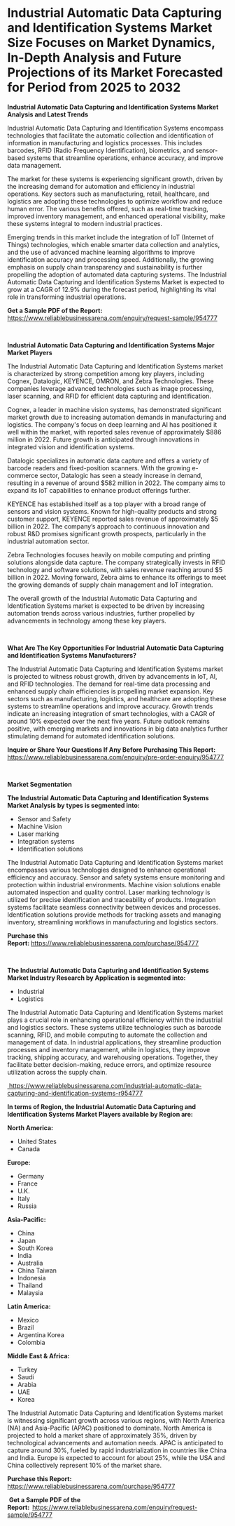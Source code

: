 <p><h1>Industrial Automatic Data Capturing and Identification Systems Market Size Focuses on Market Dynamics, In-Depth Analysis and Future Projections of its Market Forecasted for Period from 2025 to 2032</h1></p><p><strong>Industrial Automatic Data Capturing and Identification Systems Market Analysis and Latest Trends</strong></p>
<p><p>Industrial Automatic Data Capturing and Identification Systems encompass technologies that facilitate the automatic collection and identification of information in manufacturing and logistics processes. This includes barcodes, RFID (Radio Frequency Identification), biometrics, and sensor-based systems that streamline operations, enhance accuracy, and improve data management.</p><p>The market for these systems is experiencing significant growth, driven by the increasing demand for automation and efficiency in industrial operations. Key sectors such as manufacturing, retail, healthcare, and logistics are adopting these technologies to optimize workflow and reduce human error. The various benefits offered, such as real-time tracking, improved inventory management, and enhanced operational visibility, make these systems integral to modern industrial practices.</p><p>Emerging trends in this market include the integration of IoT (Internet of Things) technologies, which enable smarter data collection and analytics, and the use of advanced machine learning algorithms to improve identification accuracy and processing speed. Additionally, the growing emphasis on supply chain transparency and sustainability is further propelling the adoption of automated data capturing systems. The Industrial Automatic Data Capturing and Identification Systems Market is expected to grow at a CAGR of 12.9% during the forecast period, highlighting its vital role in transforming industrial operations.</p></p>
<p><strong>Get a Sample PDF of the Report:&nbsp;</strong> <a href="https://www.reliablebusinessarena.com/enquiry/request-sample/954777?utm_campaign=3579&utm_medium=2&utm_source=Github&utm_content=ia&utm_term=18042025&utm_id=industrial-automatic-data-capturing-and-identification-systems">https://www.reliablebusinessarena.com/enquiry/request-sample/954777</a></p>
<p>&nbsp;</p>
<p><strong>Industrial Automatic Data Capturing and Identification Systems Major Market Players</strong></p>
<p><p>The Industrial Automatic Data Capturing and Identification Systems market is characterized by strong competition among key players, including Cognex, Datalogic, KEYENCE, OMRON, and Zebra Technologies. These companies leverage advanced technologies such as image processing, laser scanning, and RFID for efficient data capturing and identification.</p><p>Cognex, a leader in machine vision systems, has demonstrated significant market growth due to increasing automation demands in manufacturing and logistics. The company's focus on deep learning and AI has positioned it well within the market, with reported sales revenue of approximately $886 million in 2022. Future growth is anticipated through innovations in integrated vision and identification systems.</p><p>Datalogic specializes in automatic data capture and offers a variety of barcode readers and fixed-position scanners. With the growing e-commerce sector, Datalogic has seen a steady increase in demand, resulting in a revenue of around $582 million in 2022. The company aims to expand its IoT capabilities to enhance product offerings further.</p><p>KEYENCE has established itself as a top player with a broad range of sensors and vision systems. Known for high-quality products and strong customer support, KEYENCE reported sales revenue of approximately $5 billion in 2022. The company’s approach to continuous innovation and robust R&D promises significant growth prospects, particularly in the industrial automation sector.</p><p>Zebra Technologies focuses heavily on mobile computing and printing solutions alongside data capture. The company strategically invests in RFID technology and software solutions, with sales revenue reaching around $5 billion in 2022. Moving forward, Zebra aims to enhance its offerings to meet the growing demands of supply chain management and IoT integration.</p><p>The overall growth of the Industrial Automatic Data Capturing and Identification Systems market is expected to be driven by increasing automation trends across various industries, further propelled by advancements in technology among these key players.</p></p>
<p>&nbsp;</p>
<p><strong>What Are The Key Opportunities For Industrial Automatic Data Capturing and Identification Systems Manufacturers?</strong></p>
<p><p>The Industrial Automatic Data Capturing and Identification Systems market is projected to witness robust growth, driven by advancements in IoT, AI, and RFID technologies. The demand for real-time data processing and enhanced supply chain efficiencies is propelling market expansion. Key sectors such as manufacturing, logistics, and healthcare are adopting these systems to streamline operations and improve accuracy. Growth trends indicate an increasing integration of smart technologies, with a CAGR of around 10% expected over the next five years. Future outlook remains positive, with emerging markets and innovations in big data analytics further stimulating demand for automated identification solutions.</p></p>
<p><strong>Inquire or Share Your Questions If Any Before Purchasing This Report:</strong> <a href="https://www.reliablebusinessarena.com/enquiry/pre-order-enquiry/954777?utm_campaign=3579&utm_medium=2&utm_source=Github&utm_content=ia&utm_term=18042025&utm_id=industrial-automatic-data-capturing-and-identification-systems">https://www.reliablebusinessarena.com/enquiry/pre-order-enquiry/954777</a></p>
<p>&nbsp;</p>
<p><strong>Market Segmentation</strong></p>
<p><strong>The Industrial Automatic Data Capturing and Identification Systems Market Analysis by types is segmented into:</strong></p>
<p><ul><li>Sensor and Safety</li><li>Machine Vision</li><li>Laser marking</li><li>Integration systems</li><li>Identification solutions</li></ul></p>
<p><p>The Industrial Automatic Data Capturing and Identification Systems market encompasses various technologies designed to enhance operational efficiency and accuracy. Sensor and safety systems ensure monitoring and protection within industrial environments. Machine vision solutions enable automated inspection and quality control. Laser marking technology is utilized for precise identification and traceability of products. Integration systems facilitate seamless connectivity between devices and processes. Identification solutions provide methods for tracking assets and managing inventory, streamlining workflows in manufacturing and logistics sectors.</p></p>
<p><strong>Purchase this Report:&nbsp;</strong><a href="https://www.reliablebusinessarena.com/purchase/954777?utm_campaign=3579&utm_medium=2&utm_source=Github&utm_content=ia&utm_term=18042025&utm_id=industrial-automatic-data-capturing-and-identification-systems">https://www.reliablebusinessarena.com/purchase/954777</a></p>
<p>&nbsp;</p>
<p><strong>The Industrial Automatic Data Capturing and Identification Systems Market Industry Research by Application is segmented into:</strong></p>
<p><ul><li>Industrial</li><li>Logistics</li></ul></p>
<p><p>The Industrial Automatic Data Capturing and Identification Systems market plays a crucial role in enhancing operational efficiency within the industrial and logistics sectors. These systems utilize technologies such as barcode scanning, RFID, and mobile computing to automate the collection and management of data. In industrial applications, they streamline production processes and inventory management, while in logistics, they improve tracking, shipping accuracy, and warehousing operations. Together, they facilitate better decision-making, reduce errors, and optimize resource utilization across the supply chain.</p></p>
<p><a href="https://www.reliablebusinessarena.com/industrial-automatic-data-capturing-and-identification-systems-r954777?utm_campaign=3579&utm_medium=2&utm_source=Github&utm_content=ia&utm_term=18042025&utm_id=industrial-automatic-data-capturing-and-identification-systems">&nbsp;https://www.reliablebusinessarena.com/industrial-automatic-data-capturing-and-identification-systems-r954777</a></p>
<p><strong>In terms of Region, the Industrial Automatic Data Capturing and Identification Systems Market Players available by Region are:</strong></p>
<p>
    <p> <strong> North America: </strong>
        <ul>
            <li>United States</li>
            <li>Canada</li>
        </ul>
        </p> 
    <p> <strong> Europe: </strong>
        <ul>
            <li>Germany</li>
            <li>France</li>
            <li>U.K.</li>
            <li>Italy</li>
            <li>Russia</li>
        </ul>
        </p> 
    <p> <strong> Asia-Pacific: </strong>
        <ul>
            <li>China</li>
            <li>Japan</li>
            <li>South Korea</li>
            <li>India</li>
            <li>Australia</li>
            <li>China Taiwan</li>
            <li>Indonesia</li>
            <li>Thailand</li>
            <li>Malaysia</li>
        </ul>
        </p> 
    <p> <strong> Latin America: </strong>
        <ul>
            <li>Mexico</li>
            <li>Brazil</li>
            <li>Argentina Korea</li>
            <li>Colombia</li>
        </ul>
        </p> 
    <p> <strong> Middle East & Africa: </strong>
        <ul>
            <li>Turkey</li>
            <li>Saudi</li>
            <li>Arabia</li>
            <li>UAE</li>
            <li>Korea</li>
        </ul>
    </p>
    </p>
<p><p>The Industrial Automatic Data Capturing and Identification Systems market is witnessing significant growth across various regions, with North America (NA) and Asia-Pacific (APAC) positioned to dominate. North America is projected to hold a market share of approximately 35%, driven by technological advancements and automation needs. APAC is anticipated to capture around 30%, fueled by rapid industrialization in countries like China and India. Europe is expected to account for about 25%, while the USA and China collectively represent 10% of the market share.</p></p>
<p><strong>Purchase this Report: </strong><a href="https://www.reliablebusinessarena.com/purchase/954777?utm_campaign=3579&utm_medium=2&utm_source=Github&utm_content=ia&utm_term=18042025&utm_id=industrial-automatic-data-capturing-and-identification-systems">https://www.reliablebusinessarena.com/purchase/954777</a></p>
<p>&nbsp;<strong>Get a Sample PDF of the Report:&nbsp;&nbsp;</strong><a href="https://www.reliablebusinessarena.com/enquiry/request-sample/954777?utm_campaign=3579&utm_medium=2&utm_source=Github&utm_content=ia&utm_term=18042025&utm_id=industrial-automatic-data-capturing-and-identification-systems">https://www.reliablebusinessarena.com/enquiry/request-sample/954777</a></p>
<p><strong></strong></p>
<p><p></p><p></p><p></p></p>